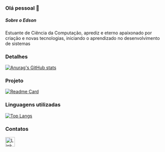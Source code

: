 ### Olá pessoal 👋

##### Sobre o Edson
Estuante de Ciência da Computação, aprediz e eterno apaixonado por criação e novas tecnologias, iniciando o aprendizado no desenvolvimento de sistemas

### Detalhes

[![Anurag's GitHub stats](https://github-readme-stats.vercel.app/api?username=EdWander&show_icons=true&theme=dark)](https://github.com/anuraghazra/github-readme-stats)

### Projeto

[![Readme Card](https://github-readme-stats.vercel.app/api/pin/?username=EdWander&repo=Tik-Tok-Project&theme=dark)](https://github.com/anuraghazra/github-readme-stats)

### Linguagens utilizadas

[![Top Langs](https://github-readme-stats.vercel.app/api/top-langs/?username=EdWander&layout=compact)](https://github.com/anuraghazra/github-readme-stats)

### Contatos

[<img src='https://img.shields.io/badge/LinkedIn-0077B5?style=for-the-badge&logo=linkedin&logoColor=white' alt='Linkedin' height='30'>](https://www.linkedin.com/in/edson-wander-3b7792a6/)



